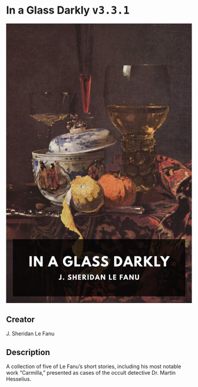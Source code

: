 
# In a Glass Darkly <kbd>v3.3.1</kbd>

<center>
  <img src="./cover-1024.jpg"/>
</center>

## Creator
J. Sheridan Le Fanu

## Description
A collection of five of Le Fanu’s short stories, including his most notable work “Carmilla,” presented as cases of the occult detective Dr. Martin Hesselius.
